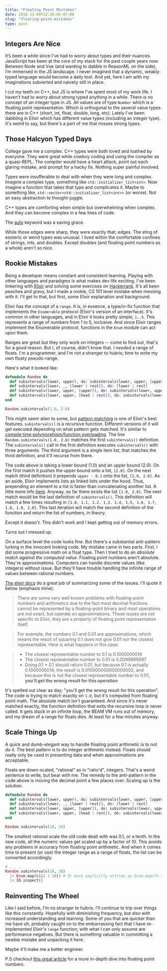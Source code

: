 ```yaml
---
title: "Floating Point Mistakes"
date: 2018-11-09T22:39:05-07:00
slug: "floating-point-mistakes"
type: post
---
```


## Integers Are Nice

It’s been a while since I’ve had to worry about types and their nuances. JavaScript has been at the core of my stack for the past couple years now. Between Node and Vue (and wanting to dabble in ReasonML on the side), I’m immersed in the JS landscape. I never imagined that a dynamic, weakly-typed language would become a daily tool. And yet, here I am with my imaginations subverted and naivety still in place.

I cut my teeth on C++, but JS is where I've spent most of my work life. I haven't had to worry about strong typed anything in a while. There is no concept of an integer type in JS. All values are of type `Number` which is a floating point representation. Which is orthogonal to the several value types there are in C++ (short, int, float, double, long, etc). Lately I've been dabbling in Elixir which has different value types (including an integer type). It's weird to say, but there's a part of me that misses strong types.

## Those Halcyon Typed Days

College gave me a complex. C++ types were both loved and loathed by everyone. They were great while cowboy coding and using the compiler as a quasi-REPL. The compiler would have a heart attack, point out each glaring mistake, and prompt for a hacky fix. Nothing super painful involved.

Types were insufferable to deal with when they were long and complex. Imagine a complex type, something like `std::initializer_list<int>`. Now imagine a function that takes that type and complicates it. Maybe to something like, `std::vector<std::initializer_list<int>>` (or worse). Not an easy abstraction to thought-juggle. 

C++ types are comforting when simple but overwhelming when complex. And they can become complex in a few lines of code.

The [auto][auto] keyword was a saving grace.

While those edges were sharp, they were exactly that; edges. The sting of esoteric or weird types was unusual. I lived within the comfortable confines of strings, ints, and doubles. Except doubles (and floating point numbers as a whole) aren't so nice.

## Rookie Mistakes

Being a developer means constant and consistent learning.  Playing with other languages and paradigms is what makes dev life exciting. I've been tinkering with [Elixir](elixir) and solving some exercises on [Hackerrank](h4x0r). It's all been peaches and gravy, but I made a rookie, CS 101 level mistake when messing with it. I'll get to that, but first, some Elixir explanation and background.

Elixir has the concept of a `range`. It is, in essence, a type/in-fix function that implements the `Enumerable` protocol (Elixir's version of an interface). It's common in other languages, and in Elixir it looks pretty simple, `1..5`. This represents a range of numbers from 1 to 5, inclusive. And since Elixir ranges implement the Enumerable protocol, functions in the `Enum` module can act upon them. 

Ranges are great but they only work on integers -- come to find out, that's for a good reason. But I, of course, didn't know that. I _needed_ a range of floats. I'm a programmer, and I'm not a stranger to hubris; time to write my own floaty pseudo-range.

Here's what it looked like:

```elixir 
defmodule Random do
  def subintervals(lower, upper), do: subintervals(lower, upper, [upper])
  def subintervals(lower, _, [lower | rest]), do: [lower | rest]
  def subintervals(lower, upper, [upper]), do: subintervals(lower, upper, [upper - 0.1 | upper])
  def subintervals(lower, upper, [head | rest]), do: subintervals(lower, upper, [head - 0.1 | [head | rest]])
end

Random.subintervals(1.0, 2.0)
```

This might seem alien to some, but [pattern matching][pattern] is one of Elixir's best features. `subintervals()` is a recursive function. Different versions of it will get executed depending on what pattern gets matched. It's similar to [compile time polymorphism/function overloading][polymorph]. The line `Random.subintervals(1.0, 2.0)` matches the first `subintervals()` definition. The `subintervals()` call in the first definition executes `subintervals()` with three arguments. The third argument is a single item list, that matches the third definition, and it'll recurse from there.

The code above is taking a lower bound (1.0) and an upper bound (2.0). On the first match it pushes the upper bound onto a list, `[2.0]`. On the next match (third definition) it prepends `upper - 0.1` onto the list, `[1.9, 2.0]`. As an aside, Elixir implements lists as linked lists under the hood. Thus, prepending an element to a list is faster than concatenating another list. A little more info [here][lists]. Anyway, so far there exists the list `[1.9, 2.0]`. The next match would be the last definition of `subintervals()`. This definition will match a few times resulting in `[1.0, 1.1, 1.2. 1.3. 1.4, 1.5, 1.6, 1.7, 1.8, 1.9, 2.0]`. This last iteration will match the second definition of the function and return the list of numbers, in theory. 

Except it doesn't. This didn't work and I kept getting out of memory errors.

Turns out I messed up.

On a surface level the code looks fine. But there's a substantial anti-pattern lurking in the innocent looking code. My mistake came in two parts. First, I did some progressive math on a float type. Then I tried to do an _absolute match against the computed value_. Floating point numbers aren't absolute. They're approximations. Computers can handle discrete values (like integers) without issue. But they'll have trouble handling the infinite range of values between rational numbers.

[The elixir docs][docs] do a great job of summarizing some of the issues. I'll quote it below (emphasis mine):

> There are some very well known problems with floating-point numbers and arithmetics due to the fact most decimal fractions cannot be represented by a floating-point binary and most operations are not exact, but operate on approximations. Those issues are not specific to Elixir, they are a property of floating point representation itself.

> For example, the numbers 0.1 and 0.01 are approximations, which means the result of squaring 0.1 does not give 0.01 nor the closest representable. Here is what happens in this case:

> - The closest representable number to 0.1 is 0.1000000014
> - The closest representable number to 0.01 is 0.0099999997
> - Doing 0.1 * 0.1 should return 0.01, but because 0.1 is actually 0.1000000014, the result is 0.010000000000000002, and because this is not the closest representable number to 0.01, **you’ll get the wrong result for this operation**

It's spelled out clear as day; "you'll get the wrong result for this operation". The code is trying to match exactly on `1.0`, but it's computed from floating point math. The absolute match isn't guaranteed. And since it's never matched exactly, the function definition that exits the recursive loop is never called. It gets stuck in an infinite loop, the BEAM VM runs out of memory, and my dream of a range for floats dies. At least for a few minutes anyway.

## Scale Things Up

A quick and dumb-elegant way to handle floating point arithmetic is to not do it. The best pattern is to do integer arithmetic instead. Floats should really only be used in presenting data and when approximations are acceptable. 

Floats are down-scaled, "rational" as in "ratio'd", integers. That's a weird sentence to write, but bear with me. The remedy to the anti-pattern in the code above is moving the decimal point a few places over. Scaling up is the solution.

```elixir
defmodule Random do
  def subintervals(lower, upper), do: subintervals(lower, upper, [upper])
  def subintervals(lower, _, [lower | rest]), do: [lower | rest]
  def subintervals(lower, upper, [upper]), do: subintervals(lower, upper, [upper - 1 | upper])
  def subintervals(lower, upper, [head | rest]), do: subintervals(lower, upper, [head - 1 | [head | rest]])
end

Random.subintervals(10, 20)
```

The smallest rational scale the old code dealt with was 0.1, or a tenth. In the new code, all the numeric values get scaled up by a factor of 10. This avoids any problems in accuracy from floating point arithmetic. And when it comes time to present (or use) the integer range as a range of floats, the list can be converted accordingly.

```elixir
# . . .
Random.subintervals(10, 20)
  |> Enum.map(&(&1 / 10)) # Or more explicitly written as Enum.map(fn x -> x / 10)
  |> IO.inspect()
```

## Reinventing The Wheel

Like I said before, I'm no stranger to hubris. I'll continue to trip over things like this constantly. Hopefully with diminishing frequency, but also with increased understanding and learning. Some of you that are quicker than me have uh, probably caught on to the embarrassing fact that I have re-implemented Elixir's `range` function; with what I can only assume are performance negatives. But there is something valuable in committing a newbie mistake and unpacking it here. 

Maybe it'll make me a better engineer.

P.S checkout [this great article][float] for a more in-depth dive into floating point numbers.

[auto]: https://en.cppreference.com/w/cpp/language/auto
[elixir]: https://elixir-lang.org
[h4x0r]: https://www.hackerrank.com
[pattern]: https://elixir-lang.org/getting-started/pattern-matching.html
[polymorph]: https://www.geeksforgeeks.org/polymorphism-in-c/
[lists]: https://hexdocs.pm/elixir/List.html
[docs]: http://localhost:1313/posts/floating-point-mistakes/
[float]: https://modernweb.com/what-every-javascript-developer-should-know-about-floating-points/

